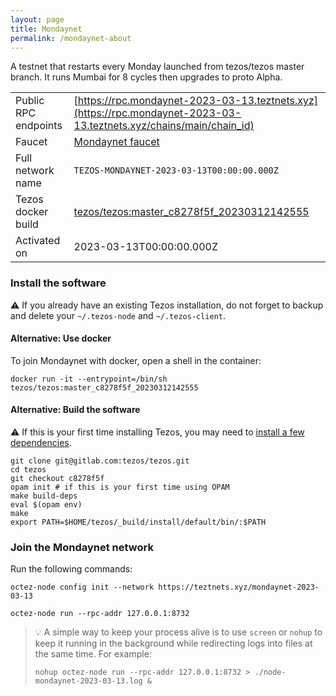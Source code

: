 ```yaml
---
layout: page
title: Mondaynet
permalink: /mondaynet-about
---
```


A testnet that restarts every Monday launched from tezos/tezos master branch. It runs Mumbai for 8 cycles then upgrades to proto Alpha.

| | |
|-------|---------------------|
| Public RPC endpoints | [https://rpc.mondaynet-2023-03-13.teztnets.xyz](https://rpc.mondaynet-2023-03-13.teztnets.xyz/chains/main/chain_id)<br/> |
| Faucet | [Mondaynet faucet](https://faucet.mondaynet-2023-03-13.teztnets.xyz) |
| Full network name | `TEZOS-MONDAYNET-2023-03-13T00:00:00.000Z` |
| Tezos docker build | [tezos/tezos:master_c8278f5f_20230312142555](https://hub.docker.com/r/tezos/tezos/tags?page=1&ordering=last_updated&name=master_c8278f5f_20230312142555) |
| Activated on | 2023-03-13T00:00:00.000Z |





### Install the software

⚠️  If you already have an existing Tezos installation, do not forget to backup and delete your `~/.tezos-node` and `~/.tezos-client`.



#### Alternative: Use docker

To join Mondaynet with docker, open a shell in the container:

```
docker run -it --entrypoint=/bin/sh tezos/tezos:master_c8278f5f_20230312142555
```

#### Alternative: Build the software

⚠️  If this is your first time installing Tezos, you may need to [install a few dependencies](https://tezos.gitlab.io/introduction/howtoget.html#setting-up-the-development-environment-from-scratch).

```
git clone git@gitlab.com:tezos/tezos.git
cd tezos
git checkout c8278f5f
opam init # if this is your first time using OPAM
make build-deps
eval $(opam env)
make
export PATH=$HOME/tezos/_build/install/default/bin/:$PATH
```

### Join the Mondaynet network

Run the following commands:

```
octez-node config init --network https://teztnets.xyz/mondaynet-2023-03-13

octez-node run --rpc-addr 127.0.0.1:8732
```

> 💡 A simple way to keep your process alive is to use `screen` or `nohup` to keep it running in the background while redirecting logs into files at the same time. For example:
>
> ```bash=13
> nohup octez-node run --rpc-addr 127.0.0.1:8732 > ./node-mondaynet-2023-03-13.log &
> ```


